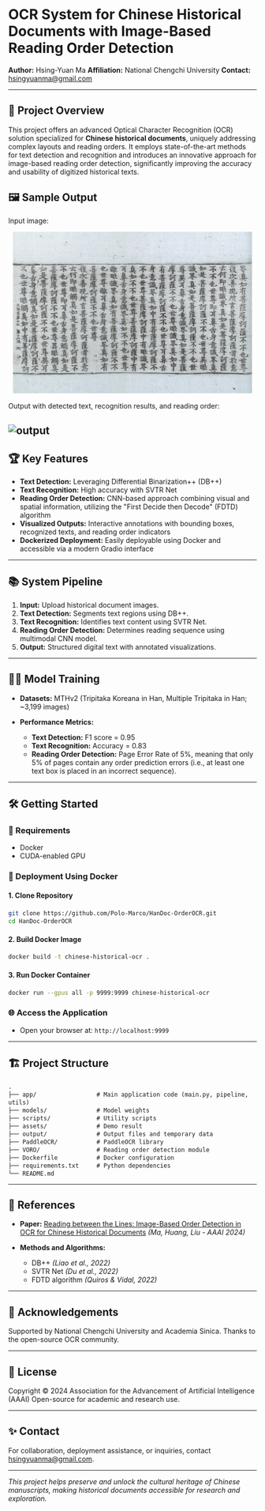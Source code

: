 # OCR System for Chinese Historical Documents with Image-Based Reading Order Detection

**Author:** Hsing-Yuan Ma
**Affiliation:** National Chengchi University
**Contact:** [hsingyuanma@gmail.com](mailto:hsingyuanma@gmail.com)

---

## 🚀 Project Overview

This project offers an advanced Optical Character Recognition (OCR) solution specialized for **Chinese historical documents**, uniquely addressing complex layouts and reading orders. It employs state-of-the-art methods for text detection and recognition and introduces an innovative approach for image-based reading order detection, significantly improving the accuracy and usability of digitized historical texts.

## 🖼️ Sample Output

Input image:

![input](assets/example_1.jpg)

Output with detected text, recognition results, and reading order:

![output](assets/example_1_result.png)
---

## 🏆 Key Features

* **Text Detection:** Leveraging Differential Binarization++ (DB++)
* **Text Recognition:** High accuracy with SVTR Net
* **Reading Order Detection:** CNN-based approach combining visual and spatial information, utilizing the "First Decide then Decode" (FDTD) algorithm
* **Visualized Outputs:** Interactive annotations with bounding boxes, recognized texts, and reading order indicators
* **Dockerized Deployment:** Easily deployable using Docker and accessible via a modern Gradio interface

---

## 📚 System Pipeline

1. **Input:** Upload historical document images.
2. **Text Detection:** Segments text regions using DB++.
3. **Text Recognition:** Identifies text content using SVTR Net.
4. **Reading Order Detection:** Determines reading sequence using multimodal CNN model.
5. **Output:** Structured digital text with annotated visualizations.

---

## 🧑‍🔬 Model Training

* **Datasets:** MTHv2 (Tripitaka Koreana in Han, Multiple Tripitaka in Han; \~3,199 images)
* **Performance Metrics:**

  * **Text Detection:** F1 score = 0.95
  * **Text Recognition:** Accuracy = 0.83
  * **Reading Order Detection:** Page Error Rate of 5%, meaning that only 5% of pages contain any order prediction errors (i.e., at least one text box is placed in an incorrect sequence).

---

## 🛠️ Getting Started

### 📌 Requirements

* Docker
* CUDA-enabled GPU

### 🐳 Deployment Using Docker

#### 1. **Clone Repository**

```bash
git clone https://github.com/Polo-Marco/HanDoc-OrderOCR.git
cd HanDoc-OrderOCR
```

#### 2. **Build Docker Image**

```bash
docker build -t chinese-historical-ocr .
```

#### 3. **Run Docker Container**

```bash
docker run --gpus all -p 9999:9999 chinese-historical-ocr
```

### 🌐 Access the Application

* Open your browser at: `http://localhost:9999`

---

## 🏗️ Project Structure

```
.
├── app/                 # Main application code (main.py, pipeline, utils)
├── models/              # Model weights
├── scripts/             # Utility scripts
├── assets/              # Demo result
├── output/              # Output files and temporary data
├── PaddleOCR/           # PaddleOCR library
├── VORO/                # Reading order detection module
├── Dockerfile           # Docker configuration
├── requirements.txt     # Python dependencies
└── README.md
```

---

## 📖 References

* **Paper:** [Reading between the Lines: Image-Based Order Detection in OCR for Chinese Historical Documents](https://ojs.aaai.org/index.php/AAAI/article/view/30572) *(Ma, Huang, Liu - AAAI 2024)*
* **Methods and Algorithms:**

  * DB++ *(Liao et al., 2022)*
  * SVTR Net *(Du et al., 2022)*
  * FDTD algorithm *(Quiros & Vidal, 2022)*

---

## 🙏 Acknowledgements

Supported by National Chengchi University and Academia Sinica. Thanks to the open-source OCR community.

---

## 📢 License

Copyright © 2024
Association for the Advancement of Artificial Intelligence (AAAI)
Open-source for academic and research use.

---

## ✨ Contact

For collaboration, deployment assistance, or inquiries, contact [hsingyuanma@gmail.com](mailto:hsingyuanma@gmail.com).

---

*This project helps preserve and unlock the cultural heritage of Chinese manuscripts, making historical documents accessible for research and exploration.*
